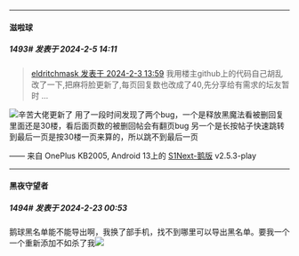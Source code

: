 ﻿*****

####  滋啦球  
##### 1493#       发表于 2024-2-5 14:11

<blockquote><a href="httphttps://bbs.saraba1st.com/2b/forum.php?mod=redirect&amp;goto=findpost&amp;pid=63870200&amp;ptid=1220112" target="_blank">eldritchmask 发表于 2024-2-3 13:59</a>
我用楼主github上的代码自己胡乱改了一下,把麻将脸更新了,每页回复数也改成了40,先分享给有需求的坛友暂时 ...</blockquote>
<img src="https://static.saraba1st.com/image/smiley/face2017/033.png" referrerpolicy="no-referrer">辛苦大佬更新了
用了一段时间发现了两个bug，一个是释放黑魔法看被删回复里面还是30楼，看后面页数的被删回帖会有翻页bug
另一个是长按帖子快速跳转到最后一页是按30楼一页来算的，所以跳不到最后一页

—— 来自 OnePlus KB2005, Android 13上的 [S1Next-鹅版](https://github.com/ykrank/S1-Next/releases) v2.5.3-play

*****

####  黑夜守望者  
##### 1494#       发表于 2024-2-23 00:53

鹅球黑名单能不能导出啊，我换了部手机，找不到哪里可以导出黑名单。要我一个一个重新添加不如杀了我<img src="https://static.saraba1st.com/image/smiley/face2017/118.png" referrerpolicy="no-referrer">

